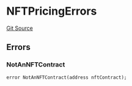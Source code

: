 # NFTPricingErrors
[Git Source](https://github.com/thrackle-io/tron/blob/35220e3468902ae927d760ed6963ae4507446c20/src/common/IErrors.sol)


## Errors
### NotAnNFTContract

```solidity
error NotAnNFTContract(address nftContract);
```

